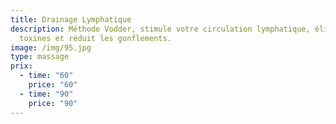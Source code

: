 ```yaml
---
title: Drainage Lymphatique
description: Méthode Vodder, stimule votre circulation lymphatique, élimine les
  toxines et réduit les gonflements.
image: /img/95.jpg
type: massage
prix:
  - time: "60"
    price: "60"
  - time: "90"
    price: "90"
---
```

